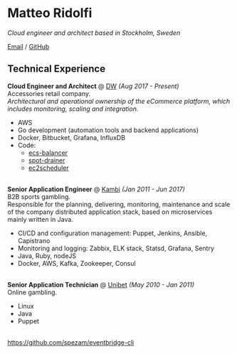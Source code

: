 # Matteo Ridolfi

_Cloud engineer and architect based in Stockholm, Sweden_

[Email](mailto:spezam@gmail.com) / [GitHub](https://github.com/spezam/)

## Technical Experience

**Cloud Engineer and Architect** @ [DW](https://www.danielwellington.com) _(Aug 2017 - Present)_ <br>
Accessories retail company.<br>
_Architectural and operational ownership of the eCommerce platform, which includes monitoring, scaling and integration._
  - AWS
  - Go development (automation tools and backend applications)
  - Docker, Bitbucket, Grafana, InfluxDB
  - Code:
    - [ecs-balancer](https://github.com/dwtechnologies/ecs-balancer)
    - [spot-drainer](https://github.com/dwtechnologies/spot-drainer)
    - [ec2scheduler](https://github.com/dwtechnologies/ec2scheduler)
<br><br>

**Senior Application Engineer** @ [Kambi](https://www.kambi.com) _(Jan 2011 - Jun 2017)_ <br>
B2B sports gambling.<br>
Responsible for the planning, delivering, monitoring, maintenance and scale of the company distributed application stack, based on microservices mainly written in Java.
  - CI/CD and configuration management: Puppet, Jenkins, Ansible, Capistrano
  - Monitoring and logging: Zabbix, ELK stack, Statsd, Grafana, Sentry
  - Java, Ruby, nodeJS
  - Docker, AWS, Kafka, Zookeeper, Consul
<br><br>

**Senior Application Technician** @ [Unibet](https://www.kindredgroup.com) _(May 2010 - Jan 2011)_ <br>
Online gambling.
  - Linux
  - Java
  - Puppet
<br><br>

https://github.com/spezam/eventbridge-cli
